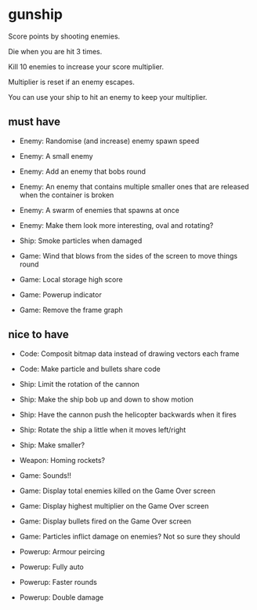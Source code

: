 # gunship

Score points by shooting enemies.

Die when you are hit 3 times.

Kill 10 enemies to increase your score multiplier.

Multiplier is reset if an enemy escapes.

You can use your ship to hit an enemy to keep your multiplier.

## must have

* Enemy: Randomise (and increase) enemy spawn speed
* Enemy: A small enemy
* Enemy: Add an enemy that bobs round
* Enemy: An enemy that contains multiple smaller ones that are released when the container is broken
* Enemy: A swarm of enemies that spawns at once
* Enemy: Make them look more interesting, oval and rotating?

* Ship: Smoke particles when damaged

* Game: Wind that blows from the sides of the screen to move things round
* Game: Local storage high score
* Game: Powerup indicator
* Game: Remove the frame graph

## nice to have

* Code: Composit bitmap data instead of drawing vectors each frame
* Code: Make particle and bullets share code

* Ship: Limit the rotation of the cannon
* Ship: Make the ship bob up and down to show motion
* Ship: Have the cannon push the helicopter backwards when it fires
* Ship: Rotate the ship a little when it moves left/right
* Ship: Make smaller?

* Weapon: Homing rockets?

* Game: Sounds!!
* Game: Display total enemies killed on the Game Over screen
* Game: Display highest multiplier on the Game Over screen
* Game: Display bullets fired on the Game Over screen
* Game: Particles inflict damage on enemies? Not so sure they should

* Powerup: Armour peircing
* Powerup: Fully auto
* Powerup: Faster rounds
* Powerup: Double damage
